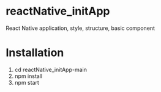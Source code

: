 # reactNative_initApp
React Native application, style, structure, basic component 

# Installation
1. cd reactNative_initApp-main
2. npm install
3. npm start
